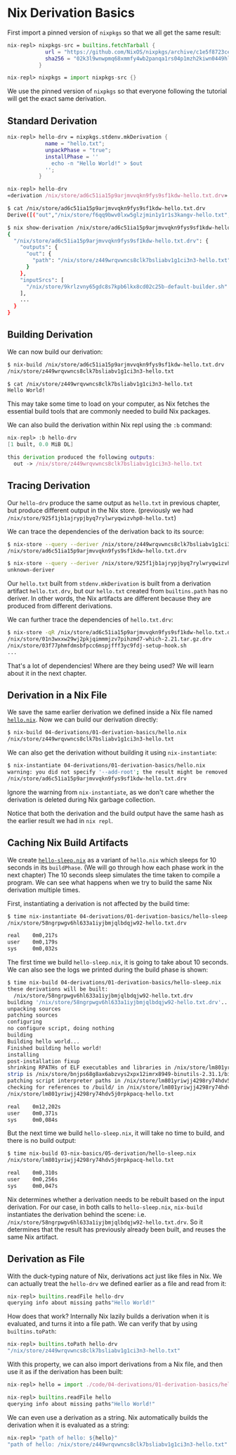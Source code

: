 # Nix Derivation Basics

First import a pinned version of `nixpkgs` so that we all get the same result:

```nix
nix-repl> nixpkgs-src = builtins.fetchTarball {
            url = "https://github.com/NixOS/nixpkgs/archive/c1e5f8723ceb684c8d501d4d4ae738fef704747e.tar.gz";
            sha256 = "02k3l9wnwpmq68xmmfy4wb2panqa1rs04p1mzh2kiwn0449hl86j";
          }

nix-repl> nixpkgs = import nixpkgs-src {}
```

We use the pinned version of `nixpkgs` so that everyone following the
tutorial will get the exact same derivation.

## Standard Derivation

```nix
nix-repl> hello-drv = nixpkgs.stdenv.mkDerivation {
            name = "hello.txt";
            unpackPhase = "true";
            installPhase = ''
              echo -n "Hello World!" > $out
            '';
          }

nix-repl> hello-drv
«derivation /nix/store/ad6c51ia15p9arjmvvqkn9fys9sf1kdw-hello.txt.drv»
```

```bash
$ cat /nix/store/ad6c51ia15p9arjmvvqkn9fys9sf1kdw-hello.txt.drv
Derive([("out","/nix/store/f6qq9bwv0lxw5glzjmin1y1r1s3kangv-hello.txt","","")],...)

$ nix show-derivation /nix/store/ad6c51ia15p9arjmvvqkn9fys9sf1kdw-hello.txt.drv
{
  "/nix/store/ad6c51ia15p9arjmvvqkn9fys9sf1kdw-hello.txt.drv": {
    "outputs": {
      "out": {
        "path": "/nix/store/z449wrqvwncs8clk7bsliabv1g1ci3n3-hello.txt"
      }
    },
    "inputSrcs": [
      "/nix/store/9krlzvny65gdc8s7kpb6lkx8cd02c25b-default-builder.sh"
    ],
    ...
  }
}
```

## Building Derivation

We can now build our derivation:

```bash
$ nix-build /nix/store/ad6c51ia15p9arjmvvqkn9fys9sf1kdw-hello.txt.drv
/nix/store/z449wrqvwncs8clk7bsliabv1g1ci3n3-hello.txt

$ cat /nix/store/z449wrqvwncs8clk7bsliabv1g1ci3n3-hello.txt
Hello World!
```

This may take some time to load on your computer, as Nix fetches the essential
build tools that are commonly needed to build Nix packages.

We can also build the derivation within Nix repl using the `:b` command:

```nix
nix-repl> :b hello-drv
[1 built, 0.0 MiB DL]

this derivation produced the following outputs:
  out -> /nix/store/z449wrqvwncs8clk7bsliabv1g1ci3n3-hello.txt
```

## Tracing Derivation

Our `hello-drv` produce the same output as `hello.txt` in previous chapter,
but produce different output in the Nix store. (previously we had
`/nix/store/925f1jb1ajrypjbyq7rylwryqwizvhp0-hello.txt`)

We can trace the dependencies of the derivation back to its source:

```bash
$ nix-store --query --deriver /nix/store/z449wrqvwncs8clk7bsliabv1g1ci3n3-hello.txt
/nix/store/ad6c51ia15p9arjmvvqkn9fys9sf1kdw-hello.txt.drv

$ nix-store --query --deriver /nix/store/925f1jb1ajrypjbyq7rylwryqwizvhp0-hello.txt
unknown-deriver
```

Our `hello.txt` built from `stdenv.mkDerivation` is built from a derivation
artifact `hello.txt.drv`, but our `hello.txt` created from `builtins.path`
has no deriver.
In other words, the Nix artifacts are different because they are produced from
different derivations.

We can further trace the dependencies of `hello.txt.drv`:

```bash
$ nix-store -qR /nix/store/ad6c51ia15p9arjmvvqkn9fys9sf1kdw-hello.txt.drv
/nix/store/01n3wxxw29wj2pkjqimmmjzv7pihzmd7-which-2.21.tar.gz.drv
/nix/store/03f77phmfdmsbfpcc6mspjfff3yc9fdj-setup-hook.sh
...
```

That's a lot of dependencies! Where are they being used? We will learn about it
in the next chapter.

## Derivation in a Nix File

We save the same earlier derivation we defined inside a Nix file named
[`hello.nix`](01-derivation-basics/hello.nix). Now we can build our derivation directly:

```bash
$ nix-build 04-derivations/01-derivation-basics/hello.nix
/nix/store/z449wrqvwncs8clk7bsliabv1g1ci3n3-hello.txt
```

We can also get the derivation without building it using `nix-instantiate`:

```bash
$ nix-instantiate 04-derivations/01-derivation-basics/hello.nix
warning: you did not specify '--add-root'; the result might be removed by the garbage collector
/nix/store/ad6c51ia15p9arjmvvqkn9fys9sf1kdw-hello.txt.drv
```

Ignore the warning from `nix-instantiate`, as we don't care whether the derivation
is deleted during Nix garbage collection.

Notice that both the derivation and the build output have the same hash
as the earlier result we had in `nix repl`.

## Caching Nix Build Artifacts

We create [`hello-sleep.nix`](01-derivation-basics/hello-sleep.nix) as a variant of
`hello.nix` which sleeps for 10 seconds in its `buildPhase`.
(We will go through how each phase work in the next chapter)
The 10 seconds sleep simulates the time taken to compile a program.
We can see what happens when we try to build the same Nix derivation
multiple times.

First, instantiating a derivation is not affected by the build time:

```bash
$ time nix-instantiate 04-derivations/01-derivation-basics/hello-sleep.nix
/nix/store/58ngrpwgv6hl633a1iyjbmjqlbdqjw92-hello.txt.drv

real    0m0,217s
user    0m0,179s
sys     0m0,032s
```

The first time we build `hello-sleep.nix`, it is going to take about 10 seconds.
We can also see the logs we printed during the build phase is shown:

```bash
$ time nix-build 04-derivations/01-derivation-basics/hello-sleep.nix
these derivations will be built:
  /nix/store/58ngrpwgv6hl633a1iyjbmjqlbdqjw92-hello.txt.drv
building '/nix/store/58ngrpwgv6hl633a1iyjbmjqlbdqjw92-hello.txt.drv'...
unpacking sources
patching sources
configuring
no configure script, doing nothing
building
Building hello world...
Finished building hello world!
installing
post-installation fixup
shrinking RPATHs of ELF executables and libraries in /nix/store/lm801yriwjj4298ry74hdv5j0rpkpacq-hello.txt
strip is /nix/store/bnjps68g8ax6abzvys2xpx12imrx8949-binutils-2.31.1/bin/strip
patching script interpreter paths in /nix/store/lm801yriwjj4298ry74hdv5j0rpkpacq-hello.txt
checking for references to /build/ in /nix/store/lm801yriwjj4298ry74hdv5j0rpkpacq-hello.txt...
/nix/store/lm801yriwjj4298ry74hdv5j0rpkpacq-hello.txt

real    0m12,202s
user    0m0,371s
sys     0m0,084s
```

But the next time we build `hello-sleep.nix`, it will take no time to build,
and there is no build output:

```bash
$ time nix-build 03-nix-basics/05-derivation/hello-sleep.nix
/nix/store/lm801yriwjj4298ry74hdv5j0rpkpacq-hello.txt

real    0m0,310s
user    0m0,256s
sys     0m0,047s
```

Nix determines whether a derivation needs to be rebuilt based on the input
derivation. For our case, in both calls to `hello-sleep.nix`,
`nix-build` instantiates the derivation behind the scene: i.e.
`/nix/store/58ngrpwgv6hl633a1iyjbmjqlbdqjw92-hello.txt.drv`. 
So it determines that the result has previously already
been built, and reuses the same Nix artifact.

## Derivation as File

With the duck-typing nature of Nix, derivations act just like files in Nix.
We can actually treat the `hello-drv` we defined earlier as a file and
read from it:

```nix
nix-repl> builtins.readFile hello-drv
querying info about missing paths"Hello World!"
```

How does that work? Internally Nix lazily builds a
derivation when it is evaluated, and turns it into
a file path. We can verify that by using `builtins.toPath`:

```nix
nix-repl> builtins.toPath hello-drv
"/nix/store/z449wrqvwncs8clk7bsliabv1g1ci3n3-hello.txt"
```

With this property, we can also import derivations
from a Nix file, and then use it as if the derivation
has been built:

```nix
nix-repl> hello = import ./code/04-derivations/01-derivation-basics/hello.nix

nix-repl> builtins.readFile hello
querying info about missing paths"Hello World!"
```

We can even use a derivation as a string. Nix automatically
builds the derivation when it is evaluated as a string:

```nix
nix-repl> "path of hello: ${hello}"
"path of hello: /nix/store/z449wrqvwncs8clk7bsliabv1g1ci3n3-hello.txt"
```
